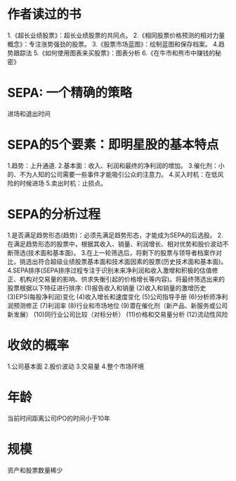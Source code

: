 # 作者读过的书
1.《超长业绩股票》：超长业绩股票的共同点。
2.《相同股票价格预测的相对力量概念》：专注涨势强劲的股票。
3.《股票市场蓝图》：绘制蓝图和保存档案。
4.趋势跟踪法
5.《如何使用图表来买股票》：图表分析
6.《在牛市和熊市中赚钱的秘密》
# SEPA: 一个精确的策略
进场和退出时间

# SEPA的5个要素：即明星股的基本特点
1.趋势：上升通道.
2.基本面：收入、利润和最终的净利润的增加。
3.催化剂：小的、不为人知的公司需要一些事件才能吸引公众的注意力。
4.买入时机：在低风险的时候进场
5.卖出时机：止损点。

# SEPA的分析过程
1.是否满足趋势形态(趋势)：必须先满足趋势形态，才能成为SEPA的后选股。 
2.在满足趋势形态的股票中，根据其收入、销量、利润增长、相对优势和股价波动不断筛选(技术面和基本面)。
3.在上一轮筛选后，将剩下的股票与领导者档案作对比，挑选出符合超级业绩股票基本面和技术面因素的股票(历史技术面和基本面)。
4.SEPA排序(SEPA排序过程专注于识别未来净利润和收入激增和积极的估值修正、机构对交易量的影响、供求失衡引起的价格增长等内容)。将最终筛选出来的股票根据以下特征进行排序:
  (1)报告收入和销量
  (2)收入和销量的激增历史
  (3)EPS(每股净利润)变化
  (4)收入增长和速度变化
  (5)公司指导手册 
  (6)分析师净利润预测修正 
  (7)利润率 
  (8)行业和市场地位
  (9)潜在催化剂（新产品、新服务或公司新发展） 
  (10)同行业公司比较（对标分析） 
  (11)价格和交易量分析 
  (12)流动性风险
# 收敛的概率
1.公司基本面
2.股价波动
3.交易量
4.整个市场环境

# 年龄
当前时间距离公司IPO的时间小于10年
# 规模
资产和股票数量稀少